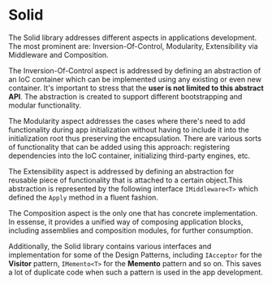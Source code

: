 # Solid

The Solid library addresses different aspects in applications development.
The most prominent are: Inversion-Of-Control, Modularity, Extensibility via Middleware and Composition.

The Inversion-Of-Control aspect is addressed by defining an abstraction of an IoC container which can be implemented using any existing or even new container. It's important to stress that the **user is not limited to this abstract API**. The abstraction is created to support different bootstrapping and modular functionality. 

The Modularity aspect addresses the cases where there's need to add functionality during app initialization without having to include it into the initialization root thus preserving the encapsulation. There are various sorts of functionality that can be added using this approach: registering dependencies into the IoC container, initializing third-party engines, etc.

The Extensibility aspect is addressed by defining an abstraction for reusable piece of functionality that is attached to a certain object.This abstraction is represented by the following interface ```IMiddleware<T>``` which defined the ```Apply``` method in a fluent fashion.

The Composition aspect is the only one that has concrete implementation. In essense, it provides a unified way of composing application blocks, including assemblies and composition modules, for further consumption.

Additionally, the Solid library contains various interfaces and implementation for some of the Design Patterns, including ```IAcceptor``` for the **Visitor** pattern, ```IMemento<T>``` for the **Memento** pattern and so on. This saves a lot of duplicate code when such a pattern is used in the app development.

